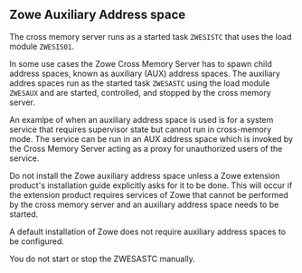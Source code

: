 ## Zowe Auxiliary Address space

The cross memory server runs as a started task `ZWESISTC` that uses the load module `ZWESIS01`.

In some use cases the Zowe Cross Memory Server has to spawn child address spaces, known as auxiliary (AUX) address spaces.  The auxiliary addres spaces run as the started task `ZWESASTC` using the load module `ZWESAUX` and are started, controlled, and stopped by the cross memory server.  

An examlpe of when an auxiliary address space is used is for a system service that requires supervisor state but cannot run in cross-memory mode. The service can be run in an AUX address space which is invoked by the Cross Memory Server acting as a proxy for unauthorized users of the service. 

Do not install the Zowe auxiliary address space unless a Zowe extension product's installation guide explicitly asks for it to be done.  This will occur if the extension product requires services of Zowe that cannot be performed by the cross memory server and an auxiliary address space needs to be started.  

A default installation of Zowe does not require auxiliary address spaces to be configured.

You do not start or stop the ZWESASTC manually.